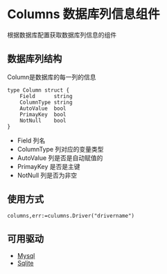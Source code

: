 # Columns 数据库列信息组件
根据数据库配置获取数据库列信息的组件

## 数据库列结构

Column是数据库的每一列的信息

    type Column struct {
        Field      string
        ColumnType string
        AutoValue  bool
        PrimayKey  bool
        NotNull    bool
    }

* Field 列名
* ColumnType 列对应的变量类型
* AutoValue 列是否是自动赋值的
* PrimayKey 是否是主键
* NotNull 列是否为非空

## 使用方式

    columns,err:=culumns.Driver("drivername")

## 可用驱动

* [Mysql](mysqlcolumns/readme.md)
* [Sqlite](sqlitecolumns/readme.md)